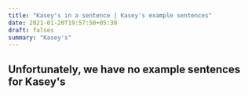 ```yaml
---
title: "Kasey's in a sentence | Kasey's example sentences"
date: 2021-01-20T19:57:50+05:30
draft: falses
summary: "Kasey's"
---
```

## Unfortunately, we have no example sentences for Kasey's                 
